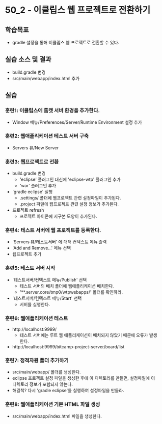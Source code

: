 # 50_2 - 이클립스 웹 프로젝트로 전환하기

## 학습목표

- gradle 설정을 통해 이클립스 웹 프로젝트로 전환할 수 있다.

## 실습 소스 및 결과

- build.gradle 변경
- src/main/webapp/index.html 추가


## 실습  

### 훈련1: 이클립스에 톰캣 서버 환경을 추가한다.

- Window 메뉴/Preferences/Server/Runtime Environment 설정 추가

### 훈련2: 웹애플리케이션 테스트 서버 구축 

- Servers 뷰/New Server

### 훈련3: 웹프로젝트로 전환

- build.gradle 변경
  - 'eclipse' 플러그인 대신에 'eclipse-wtp' 플러그인 추가
  - 'war' 플러그인 추가 
- 'gradle eclipse' 실행
  - .settings/ 폴더에 웹프로젝트 관련 설정파일이 추가된다.
  - .project 파일에 웹프로젝트 관련 설정 정보가 추가된다.
- 프로젝트 refresh
  - 프로젝트 아이콘에 지구본 모양이 추가된다.
  
### 훈련4: 테스트 서버에 웹 프로젝트를 등록한다.

- 'Servers 뷰/테스트서버' 에 대해 컨텍스트 메뉴 출력
- 'Add and Remove...' 메뉴 선택
- 웹프로젝트 추가

### 훈련5: 테스트 서버 시작

- '테스트서버/컨텍스트 메뉴/Publish' 선택
  - 테스트 서버의 배치 폴더에 웹애플리케이션 배치한다.
  - '**.server.core/tmp0/wtpwebapps/' 폴더를 확인하라.
- '테스트서버/컨텍스트 메뉴/Start' 선택
  - 서버를 실행한다.
   
### 훈련6: 웹애플리케이션 테스트

- http://localhost:9999/
  - 테스트 서버에는 루트 웹 애플리케이션이 배치되지 않았기 때문에 오류가 발생한다.  
- http://localhost:9999/bitcamp-project-server/board/list

### 훈련7: 정적자원 폴더 추가하기

- src/main/webapp/ 폴더를 생성한다.
- eclipse 프로젝트 설정 파일을 생성한 후에 이 디렉토리를 만들면,
  설정파일에 이 디렉토리 정보가 포함되지 않는다.
- 해결책? 다시 'gradle eclipse'를 실행하여 설정파일을 만들라.

### 훈련8: 웹애플리케이션 기본 HTML 파일 생성

- src/main/webapp/index.html 파일을 생성한다.
